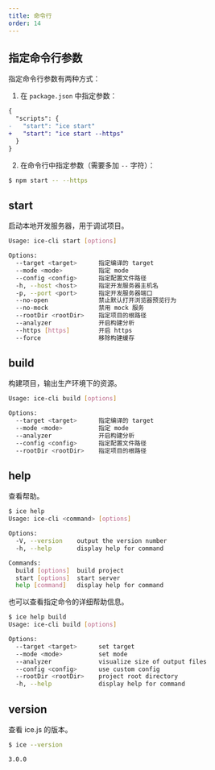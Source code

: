 ```yaml
---
title: 命令行
order: 14
---
```


## 指定命令行参数

指定命令行参数有两种方式：

1. 在 `package.json` 中指定参数：

```diff
{
  "scripts": {
-   "start": "ice start"
+   "start": "ice start --https"
  }
}
```

2. 在命令行中指定参数（需要多加 `--` 字符）：

```bash
$ npm start -- --https
```

## start

启动本地开发服务器，用于调试项目。

```bash
Usage: ice-cli start [options]

Options:
  --target <target>      指定编译的 target
  --mode <mode>          指定 mode
  --config <config>      指定配置文件路径
  -h, --host <host>      指定开发服务器主机名
  -p, --port <port>      指定开发服务器端口
  --no-open              禁止默认打开浏览器预览行为
  --no-mock              禁用 mock 服务
  --rootDir <rootDir>    指定项目的根路径
  --analyzer             开启构建分析
  --https [https]        开启 https
  --force                移除构建缓存
```

## build

构建项目，输出生产环境下的资源。

```bash
Usage: ice-cli build [options]

Options:
  --target <target>      指定编译的 target
  --mode <mode>          指定 mode
  --analyzer             开启构建分析
  --config <config>      指定配置文件路径
  --rootDir <rootDir>    指定项目的根路径
```

## help

查看帮助。

```bash
$ ice help
Usage: ice-cli <command> [options]

Options:
  -V, --version    output the version number
  -h, --help       display help for command

Commands:
  build [options]  build project
  start [options]  start server
  help [command]   display help for command
```

也可以查看指定命令的详细帮助信息。

```bash
$ ice help build
Usage: ice-cli build [options]

Options:
  --target <target>      set target
  --mode <mode>          set mode
  --analyzer             visualize size of output files
  --config <config>      use custom config
  --rootDir <rootDir>    project root directory
  -h, --help             display help for command
```

## version

查看 ice.js 的版本。

```bash
$ ice --version

3.0.0
```
